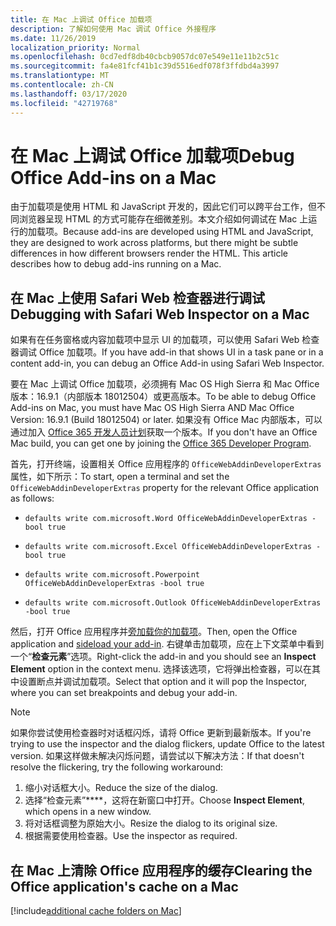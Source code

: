 ```yaml
---
title: 在 Mac 上调试 Office 加载项
description: 了解如何使用 Mac 调试 Office 外接程序
ms.date: 11/26/2019
localization_priority: Normal
ms.openlocfilehash: 0cd7edf8db40cbcb9057dc07e549e11e11b2c51c
ms.sourcegitcommit: fa4e81fcf41b1c39d5516edf078f3ffdbd4a3997
ms.translationtype: MT
ms.contentlocale: zh-CN
ms.lasthandoff: 03/17/2020
ms.locfileid: "42719768"
---
```

# <a name="debug-office-add-ins-on-a-mac"></a><span data-ttu-id="aaa00-103">在 Mac 上调试 Office 加载项</span><span class="sxs-lookup"><span data-stu-id="aaa00-103">Debug Office Add-ins on a Mac</span></span>

<span data-ttu-id="aaa00-p101">由于加载项是使用 HTML 和 JavaScript 开发的，因此它们可以跨平台工作，但不同浏览器呈现 HTML 的方式可能存在细微差别。本文介绍如何调试在 Mac 上运行的加载项。</span><span class="sxs-lookup"><span data-stu-id="aaa00-p101">Because add-ins are developed using HTML and JavaScript, they are designed to work across platforms, but there might be subtle differences in how different browsers render the HTML. This article describes how to debug add-ins running on a Mac.</span></span>

## <a name="debugging-with-safari-web-inspector-on-a-mac"></a><span data-ttu-id="aaa00-106">在 Mac 上使用 Safari Web 检查器进行调试</span><span class="sxs-lookup"><span data-stu-id="aaa00-106">Debugging with Safari Web Inspector on a Mac</span></span>

<span data-ttu-id="aaa00-107">如果有在任务窗格或内容加载项中显示 UI 的加载项，可以使用 Safari Web 检查器调试 Office 加载项。</span><span class="sxs-lookup"><span data-stu-id="aaa00-107">If you have add-in that shows UI in a task pane or in a content add-in, you can debug an Office Add-in using Safari Web Inspector.</span></span>

<span data-ttu-id="aaa00-108">要在 Mac 上调试 Office 加载项，必须拥有 Mac OS High Sierra 和 Mac Office 版本：16.9.1（内部版本 18012504）或更高版本。</span><span class="sxs-lookup"><span data-stu-id="aaa00-108">To be able to debug Office Add-ins on Mac, you must have Mac OS High Sierra AND Mac Office Version: 16.9.1 (Build 18012504) or later.</span></span> <span data-ttu-id="aaa00-109">如果没有 Office Mac 内部版本，可以通过加入 [Office 365 开发人员计划](https://developer.microsoft.com/office/dev-program)获取一个版本。</span><span class="sxs-lookup"><span data-stu-id="aaa00-109">If you don't have an Office Mac build, you can get one by joining the [Office 365 Developer Program](https://developer.microsoft.com/office/dev-program).</span></span>

<span data-ttu-id="aaa00-110">首先，打开终端，设置相关 Office 应用程序的 `OfficeWebAddinDeveloperExtras` 属性，如下所示：</span><span class="sxs-lookup"><span data-stu-id="aaa00-110">To start, open a terminal and set the `OfficeWebAddinDeveloperExtras` property for the relevant Office application as follows:</span></span>

- `defaults write com.microsoft.Word OfficeWebAddinDeveloperExtras -bool true`

- `defaults write com.microsoft.Excel OfficeWebAddinDeveloperExtras -bool true`

- `defaults write com.microsoft.Powerpoint OfficeWebAddinDeveloperExtras -bool true`

- `defaults write com.microsoft.Outlook OfficeWebAddinDeveloperExtras -bool true`

<span data-ttu-id="aaa00-111">然后，打开 Office 应用程序并[旁加载你的加载项](sideload-an-office-add-in-on-ipad-and-mac.md)。</span><span class="sxs-lookup"><span data-stu-id="aaa00-111">Then, open the Office application and [sideload your add-in](sideload-an-office-add-in-on-ipad-and-mac.md).</span></span> <span data-ttu-id="aaa00-112">右键单击加载项，应在上下文菜单中看到一个“**检查元素**”选项。</span><span class="sxs-lookup"><span data-stu-id="aaa00-112">Right-click the add-in and you should see an **Inspect Element** option in the context menu.</span></span> <span data-ttu-id="aaa00-113">选择该选项，它将弹出检查器，可以在其中设置断点并调试加载项。</span><span class="sxs-lookup"><span data-stu-id="aaa00-113">Select that option and it will pop the Inspector, where you can set breakpoints and debug your add-in.</span></span>

> [!NOTE]
> <span data-ttu-id="aaa00-114">如果你尝试使用检查器时对话框闪烁，请将 Office 更新到最新版本。</span><span class="sxs-lookup"><span data-stu-id="aaa00-114">If you're trying to use the inspector and the dialog flickers, update Office to the latest version.</span></span> <span data-ttu-id="aaa00-115">如果这样做未解决闪烁问题，请尝试以下解决方法：</span><span class="sxs-lookup"><span data-stu-id="aaa00-115">If that doesn't resolve the flickering, try the following workaround:</span></span>
> 1. <span data-ttu-id="aaa00-116">缩小对话框大小。</span><span class="sxs-lookup"><span data-stu-id="aaa00-116">Reduce the size of the dialog.</span></span>
> 2. <span data-ttu-id="aaa00-117">选择“检查元素”\*\*\*\*，这将在新窗口中打开。</span><span class="sxs-lookup"><span data-stu-id="aaa00-117">Choose **Inspect Element**, which opens in a new window.</span></span>
> 3. <span data-ttu-id="aaa00-118">将对话框调整为原始大小。</span><span class="sxs-lookup"><span data-stu-id="aaa00-118">Resize the dialog to its original size.</span></span>
> 4. <span data-ttu-id="aaa00-119">根据需要使用检查器。</span><span class="sxs-lookup"><span data-stu-id="aaa00-119">Use the inspector as required.</span></span>

## <a name="clearing-the-office-applications-cache-on-a-mac"></a><span data-ttu-id="aaa00-120">在 Mac 上清除 Office 应用程序的缓存</span><span class="sxs-lookup"><span data-stu-id="aaa00-120">Clearing the Office application's cache on a Mac</span></span>

[!include[additional cache folders on Mac](../includes/mac-cache-folders.md)]
